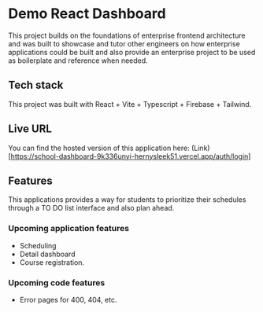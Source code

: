 # Demo React Dashboard

This project builds on the foundations of enterprise frontend architecture and was built to showcase and tutor other engineers on how enterprise applications could
be built and also provide an enterprise project to be used as boilerplate and reference when needed.

## Tech stack

This project was built with React + Vite + Typescript + Firebase + Tailwind.

## Live URL

You can find the hosted version of this application here: (Link)[https://school-dashboard-9k336unyi-hernysleek51.vercel.app/auth/login]


## Features

This applications provides a way for students to prioritize their schedules through a TO DO list interface and also plan ahead.

### Upcoming application features

- Scheduling
- Detail dashboard
- Course registration.

### Upcoming code features

- Error pages for 400, 404, etc.
